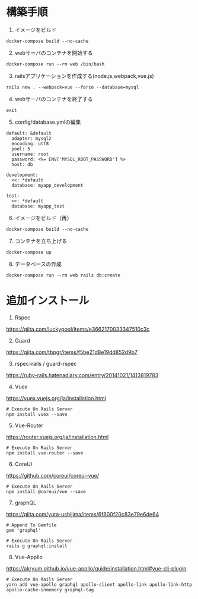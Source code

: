 # 構築手順

1. イメージをビルド

```docker-compose build --no-cache```

2. webサーバのコンテナを開始する

```docker-compose run --rm web /bin/bash```

3. railsアプリケーションを作成する(node.js,webpack,vue.js)

```rails new . --webpack=vue --force --database=mysql```

4. webサーバのコンテナを終了する

```exit```

5. config/database.ymlの編集

  ~~~
  default: &default
    adapter: mysql2
    encoding: utf8
    pool: 5
    username: root
    password: <%= ENV['MYSQL_ROOT_PASSWORD'] %>
    host: db

  development:
    <<: *default
    database: myapp_development

  test:
    <<: *default
    database: myapp_test
  ~~~
    
6. イメージをビルド（再）

```docker-compose build --no-cache```

7. コンテナを立ち上げる

```docker-compose up```

8. データベースの作成

```docker-compose run --rm web rails db:create```

# 追加インストール

1. Rspec

https://qiita.com/luckypool/items/e3662170033347510c3c

2. Guard

https://qiita.com/tbpgr/items/f5be21d8e19dd852d9b7

3. rspec-rails / guard-rspec

https://ruby-rails.hatenadiary.com/entry/20141021/1413819783

4. Vuex

https://vuex.vuejs.org/ja/installation.html

~~~
# Execute On Rails Server
npm install vuex --save
~~~

5. Vue-Router

https://router.vuejs.org/ja/installation.html

~~~
# Execute On Rails Server
npm install vue-router --save
~~~

6. CoreUI

https://github.com/coreui/coreui-vue/

~~~
# Execute On Rails Server
npm install @coreui/vue --save
~~~

7. graphQL

https://qiita.com/yuta-ushijima/items/6f800f20c83e79e6de64

~~~
# Append To Gemfile
gem 'graphql'
~~~
  
~~~
# Execute On Rails Server
rails g graphql:install
~~~
  
8. Vue-Appllo

https://akryum.github.io/vue-apollo/guide/installation.html#vue-cli-plugin

~~~
# Execute On Rails Server
yarn add vue-apollo graphql apollo-client apollo-link apollo-link-http apollo-cache-inmemory graphql-tag
~~~

